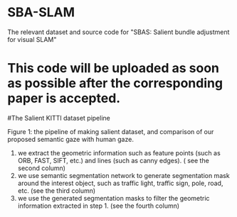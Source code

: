 # SBA-SLAM
The relevant dataset and source code for "SBAS: Salient bundle adjustment for visual SLAM"
# This code will be uploaded as soon as possible after the corresponding paper is accepted.
#The Salient KITTI dataset pipeline

Figure 1: the pipeline of making salient dataset, and comparison of our proposed semantic gaze with human gaze. 
1) we extract the geometric information such as feature points (such as ORB, FAST, SIFT, etc.) and lines (such as canny edges). ( see the second column)
2) we use semantic segmentation network to generate segmentation mask around the interest object, such as traffic light, traffic sign, pole, road, etc. (see the third column)
3) we use the generated segmentation masks to filter the geometric information extracted in step 1. (see the fourth column)
